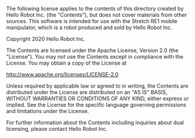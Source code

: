 The following license applies to the contents of this directory created by Hello Robot Inc. (the "Contents"), but does not cover materials from other sources. This software is intended for use with the Stretch RE1 mobile manipulator, which is a robot produced and sold by Hello Robot Inc.

Copyright 2020 Hello Robot Inc.

The Contents are licensed under the Apache License, Version 2.0 (the "License"). You may not use the Contents except in compliance with the License. You may obtain a copy of the License at

http://www.apache.org/licenses/LICENSE-2.0

Unless required by applicable law or agreed to in writing, the Contents are distributed under the License are distributed on an "AS IS" BASIS, WITHOUT WARRANTIES OR CONDITIONS OF ANY KIND, either express or implied. See the License for the specific language governing permissions and limitations under the License.
   
For further information about the Contents including inquiries about dual licensing, please contact Hello Robot Inc.

